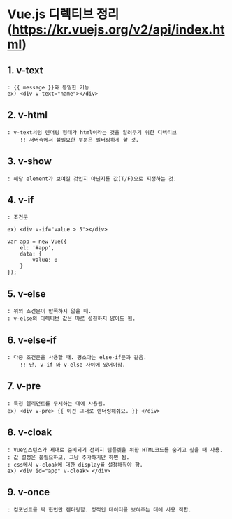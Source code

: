 # Vue.js 디렉티브 정리 (https://kr.vuejs.org/v2/api/index.html)

## 1. v-text 
	: {{ message }}와 동일한 기능
	ex) <div v-text="name"></div>
## 2. v-html
	: v-text처럼 렌더링 형태가 html이라는 것을 알려주기 위한 디렉티브
		!! 서버측에서 불필요한 부분은 필터링하게 할 것.
## 3. v-show
	: 해당 element가 보여질 것인지 아닌지를 값(T/F)으로 지정하는 것.

## 4. v-if
	: 조건문 

	ex) <div v-if="value > 5"></div>

	var app = new Vue({
		el: '#app',
		data: {
			value: 0
		}
	});

## 5. v-else
	: 위의 조건문이 만족하지 않을 때.
	: v-else의 디렉티브 값은 따로 설정하지 않아도 됨.
## 6. v-else-if
	: 다중 조건문을 사용할 때. 평소아는 else-if문과 같음.
		!! 단, v-if 와 v-else 사이에 있어야함.
## 7. v-pre
	: 특정 엘리먼트를 무시하는 데에 사용됨.
	ex) <div v-pre> {{ 이건 그대로 렌더링해줘요. }} </div>
## 8. v-cloak
	: Vue인스턴스가 제대로 준비되기 전까지 템플렛을 위한 HTML코드를 숨기고 싶을 때 사용.
	: 값 설정은 불필요하고, 그냥 추가하기만 하면 됨.
	: css에서 v-cloak에 대한 display를 설정해줘야 함.
	ex) <div id="app" v-cloak> </div>
## 9. v-once
	: 컴포넌트를 딱 한번만 렌더링함. 정적인 데이터를 보여주는 데에 사용 적합.


